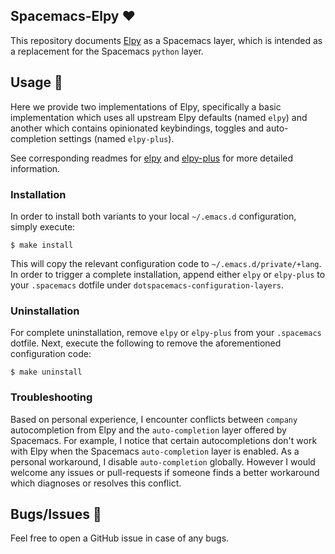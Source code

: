 ## Spacemacs-Elpy :heart:

This repository documents [Elpy](https://github.com/jorgenschaefer/elpy) as a Spacemacs layer, which is intended as a replacement for the Spacemacs `python` layer.

## Usage :book:

Here we provide two implementations of Elpy, specifically a basic implementation which uses all upstream Elpy defaults (named `elpy`) and another which contains opinionated keybindings, toggles and auto-completion settings (named `elpy-plus`).

See corresponding readmes for [elpy](+lang/elpy) and [elpy-plus](+lang/elpy-plus) for more detailed information.

### Installation

In order to install both variants to your local `~/.emacs.d` configuration, simply execute:

```shell
$ make install
```

This will copy the relevant configuration code to `~/.emacs.d/private/+lang`. In order to trigger a complete installation, append either `elpy` or `elpy-plus` to your `.spacemacs` dotfile under `dotspacemacs-configuration-layers`.

### Uninstallation

For complete uninstallation, remove `elpy` or `elpy-plus` from your `.spacemacs` dotfile. Next, execute the following to remove the aforementioned configuration code:

```shell
$ make uninstall
```

### Troubleshooting

Based on personal experience, I encounter conflicts between `company` autocompletion from Elpy and the `auto-completion` layer offered by Spacemacs. For example, I notice that certain autocompletions don't work with Elpy when the Spacemacs `auto-completion` layer is enabled. As a personal workaround, I disable `auto-completion` globally. However I would welcome any issues or pull-requests if someone finds a better workaround which diagnoses or resolves this conflict.

## Bugs/Issues :bug:

Feel free to open a GitHub issue in case of any bugs.

<!--  LocalWords:  Spacemacs Elpy readmes elpy dotfile Uninstallation
 -->
<!--  LocalWords:  uninstallation autocompletion autocompletions
 -->
